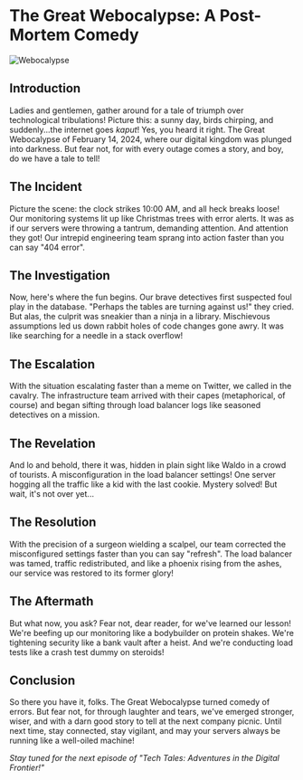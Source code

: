 # The Great Webocalypse: A Post-Mortem Comedy

![Webocalypse](https://example.com/pretty-diagram.jpg)

## Introduction

Ladies and gentlemen, gather around for a tale of triumph over technological tribulations! Picture this: a sunny day, birds chirping, and suddenly...the internet goes *kaput*! Yes, you heard it right. The Great Webocalypse of February 14, 2024, where our digital kingdom was plunged into darkness. But fear not, for with every outage comes a story, and boy, do we have a tale to tell!

## The Incident

Picture the scene: the clock strikes 10:00 AM, and all heck breaks loose! Our monitoring systems lit up like Christmas trees with error alerts. It was as if our servers were throwing a tantrum, demanding attention. And attention they got! Our intrepid engineering team sprang into action faster than you can say "404 error".

## The Investigation

Now, here's where the fun begins. Our brave detectives first suspected foul play in the database. "Perhaps the tables are turning against us!" they cried. But alas, the culprit was sneakier than a ninja in a library. Mischievous assumptions led us down rabbit holes of code changes gone awry. It was like searching for a needle in a stack overflow!

## The Escalation

With the situation escalating faster than a meme on Twitter, we called in the cavalry. The infrastructure team arrived with their capes (metaphorical, of course) and began sifting through load balancer logs like seasoned detectives on a mission.

## The Revelation

And lo and behold, there it was, hidden in plain sight like Waldo in a crowd of tourists. A misconfiguration in the load balancer settings! One server hogging all the traffic like a kid with the last cookie. Mystery solved! But wait, it's not over yet...

## The Resolution

With the precision of a surgeon wielding a scalpel, our team corrected the misconfigured settings faster than you can say "refresh". The load balancer was tamed, traffic redistributed, and like a phoenix rising from the ashes, our service was restored to its former glory!

## The Aftermath

But what now, you ask? Fear not, dear reader, for we've learned our lesson! We're beefing up our monitoring like a bodybuilder on protein shakes. We're tightening security like a bank vault after a heist. And we're conducting load tests like a crash test dummy on steroids!

## Conclusion

So there you have it, folks. The Great Webocalypse turned comedy of errors. But fear not, for through laughter and tears, we've emerged stronger, wiser, and with a darn good story to tell at the next company picnic. Until next time, stay connected, stay vigilant, and may your servers always be running like a well-oiled machine!

*Stay tuned for the next episode of "Tech Tales: Adventures in the Digital Frontier!"*
